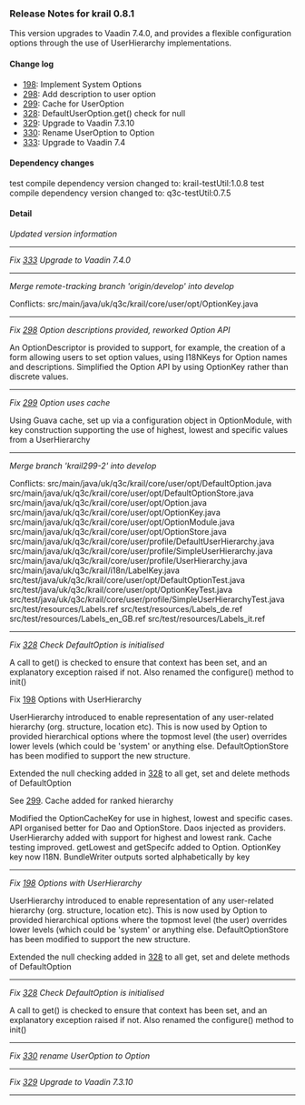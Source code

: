 ### Release Notes for krail 0.8.1

This version upgrades to Vaadin 7.4.0, and provides a flexible configuration options through the use of UserHierarchy implementations.

#### Change log

-   [198](https://github.com/davidsowerby/krail/issues/198): Implement System Options
-   [298](https://github.com/davidsowerby/krail/issues/298): Add description to user option
-   [299](https://github.com/davidsowerby/krail/issues/299): Cache for UserOption
-   [328](https://github.com/davidsowerby/krail/issues/328): DefaultUserOption.get() check for null
-   [329](https://github.com/davidsowerby/krail/issues/329): Upgrade to Vaadin 7.3.10
-   [330](https://github.com/davidsowerby/krail/issues/330): Rename UserOption to Option
-   [333](https://github.com/davidsowerby/krail/issues/333): Upgrade to Vaadin 7.4


#### Dependency changes

   test compile dependency version changed to: krail-testUtil:1.0.8
   test compile dependency version changed to: q3c-testUtil:0.7.5

#### Detail

*Updated version information*


---
*Fix [333](https://github.com/davidsowerby/krail/issues/333) Upgrade to Vaadin 7.4.0*


---
*Merge remote-tracking branch 'origin/develop' into develop*

Conflicts:
	src/main/java/uk/q3c/krail/core/user/opt/OptionKey.java


---
*Fix [298](https://github.com/davidsowerby/krail/issues/298) Option descriptions provided, reworked Option API*

An OptionDescriptor is provided to support, for example, the creation of a form allowing users to set option values, using I18NKeys for Option names and descriptions.
Simplified the Option API by using OptionKey rather than discrete values.


---
*Fix [299](https://github.com/davidsowerby/krail/issues/299) Option uses cache*

Using Guava cache, set up via a configuration object in OptionModule, with key construction supporting the use of highest, lowest and specific values from a UserHierarchy


---
*Merge branch 'krail299-2' into develop*

Conflicts:
	src/main/java/uk/q3c/krail/core/user/opt/DefaultOption.java
	src/main/java/uk/q3c/krail/core/user/opt/DefaultOptionStore.java
	src/main/java/uk/q3c/krail/core/user/opt/Option.java
	src/main/java/uk/q3c/krail/core/user/opt/OptionKey.java
	src/main/java/uk/q3c/krail/core/user/opt/OptionModule.java
	src/main/java/uk/q3c/krail/core/user/opt/OptionStore.java
	src/main/java/uk/q3c/krail/core/user/profile/DefaultUserHierarchy.java
	src/main/java/uk/q3c/krail/core/user/profile/SimpleUserHierarchy.java
	src/main/java/uk/q3c/krail/core/user/profile/UserHierarchy.java
	src/main/java/uk/q3c/krail/i18n/LabelKey.java
	src/test/java/uk/q3c/krail/core/user/opt/DefaultOptionTest.java
	src/test/java/uk/q3c/krail/core/user/opt/OptionKeyTest.java
	src/test/java/uk/q3c/krail/core/user/profile/SimpleUserHierarchyTest.java
	src/test/resources/Labels.ref
	src/test/resources/Labels_de.ref
	src/test/resources/Labels_en_GB.ref
	src/test/resources/Labels_it.ref


---
*Fix [328](https://github.com/davidsowerby/krail/issues/328) Check DefaultOption is initialised*

A call to get() is checked to ensure that context has been set, and an explanatory exception raised if not.  Also renamed the configure() method to init()

Fix [198](https://github.com/davidsowerby/krail/issues/198) Options with UserHierarchy

UserHierarchy introduced to enable representation of any user-related hierarchy (org. structure, location etc).  This is now used by Option to provided hierarchical options where the topmost level (the user) overrides lower levels (which could be 'system' or anything else.  DefaultOptionStore has been modified to support the new structure.

Extended the null checking added in [328](https://github.com/davidsowerby/krail/issues/328) to all get, set and delete methods of DefaultOption

See [299](https://github.com/davidsowerby/krail/issues/299).  Cache added for ranked hierarchy

Modified the OptionCacheKey for use in highest, lowest and specific cases. API organised better for Dao and OptionStore.
Daos injected as providers. UserHierarchy added with support for highest and lowest rank.
Cache testing improved.  getLowest and getSpecifc added to Option.
OptionKey key now I18N.  BundleWriter outputs sorted alphabetically by key


---
*Fix [198](https://github.com/davidsowerby/krail/issues/198) Options with UserHierarchy*

UserHierarchy introduced to enable representation of any user-related hierarchy (org. structure, location etc).  This is now used by Option to provided hierarchical options where the topmost level (the user) overrides lower levels (which could be 'system' or anything else.  DefaultOptionStore has been modified to support the new structure.

Extended the null checking added in [328](https://github.com/davidsowerby/krail/issues/328) to all get, set and delete methods of DefaultOption


---
*Fix [328](https://github.com/davidsowerby/krail/issues/328) Check DefaultOption is initialised*

A call to get() is checked to ensure that context has been set, and an explanatory exception raised if not.  Also renamed the configure() method to init()


---
*Fix [330](https://github.com/davidsowerby/krail/issues/330) rename UserOption to Option*


---
*Fix [329](https://github.com/davidsowerby/krail/issues/329) Upgrade to Vaadin 7.3.10*


---
